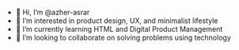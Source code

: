 - 👋 Hi, I’m @azher-asrar
- 👀 I’m interested in product design, UX, and minimalist lifestyle
- 🌱 I’m currently learning HTML and Digital Product Management
- 💞️ I’m looking to collaborate on solving problems using technology

<!---
azher-asrar/azher-asrar is a ✨ special ✨ repository because its `README.md` (this file) appears on your GitHub profile.
You can click the Preview link to take a look at your changes.
--->
